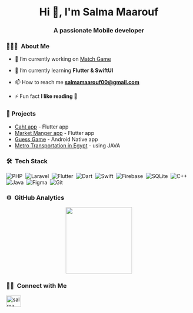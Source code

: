 <h1 align="center">Hi 👋, I'm Salma Maarouf</h1>
<h3 align="center">A passionate Mobile developer</h3>




### 👨🏻‍💻 &nbsp;About Me
- 🔭 I’m currently working on [Match Game](https://github.com/SalmaW/chat_app)

- 🌱 I’m currently learning **Flutter & SwiftUI**

- 📫 How to reach me **salmamaarouf00@gmail.com**

- ⚡ Fun fact **I like reading 📖**


### 🚀 Projects
- [Caht app](https://github.com/SalmaW/chat_app) - Flutter app
- [Market Manger app](https://github.com/SalmaW/ECTD_levelOne_final_project) - Flutter app
- [Guess Game](https://github.com/SalmaW/Guess-Game-Android-Native) - Android Native app
- [Metro Transportation in Egypt](https://github.com/SalmaW/metro_in_JAVA) - using JAVA




### 🛠 &nbsp;Tech Stack
![PHP](https://img.shields.io/badge/-PHP-05122A?style=for-the-badge&logo=php)&nbsp;
![Laravel](https://img.shields.io/badge/-Laravel-05122A?style=for-the-badge&logo=laravel)&nbsp;
![Flutter](https://img.shields.io/badge/-Flutter-05122A?style=for-the-badge&logo=flutter)&nbsp;
![Dart](https://img.shields.io/badge/-Dart-05122A?style=for-the-badge&logo=dart)&nbsp;
![Swift](https://img.shields.io/badge/-Swift-05122A?style=for-the-badge&logo=swift)&nbsp;
![Firebase](https://img.shields.io/badge/-Firebase-05122A?style=for-the-badge&logo=firebase)&nbsp;
![SQLite](https://img.shields.io/badge/-SQLite-05122A?style=for-the-badge&logo=sqlite)&nbsp;
![C++](https://img.shields.io/badge/-C++-05122A?style=for-the-badge&logo=c%2B%2B&logoColor=00599C)&nbsp;
![Java](https://img.shields.io/badge/-Java-05122A?style=for-the-badge&logo=java&logoColor=FFA518)&nbsp;
![Figma](https://img.shields.io/badge/-Figma-05122A?style=for-the-badge&logo=figma)&nbsp;
![Git](https://img.shields.io/badge/-Git-05122A?style=for-the-badge&logo=git)&nbsp;




### ⚙️ &nbsp;GitHub Analytics
<p align="center">
<a href="https://github.com/salmaW">
  <img height="180em" src="https://github-readme-stats.vercel.app/api/top-langs?username=salmaW&show_icons=true&locale=en&layout=compact"/>
</a>
</p>




### 🤝🏻 &nbsp;Connect with Me
<p align="left">
<a href="https://www.linkedin.com/in/salma-maarouf/" target="blank"><img align="center" src="https://raw.githubusercontent.com/rahuldkjain/github-profile-readme-generator/master/src/images/icons/Social/linked-in-alt.svg" alt="salma maarouf" height="30" width="40" /></a>
</p>

